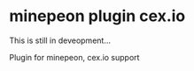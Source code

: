 minepeon plugin cex.io
======================

This is still in deveopment...


Plugin for minepeon, cex.io support
